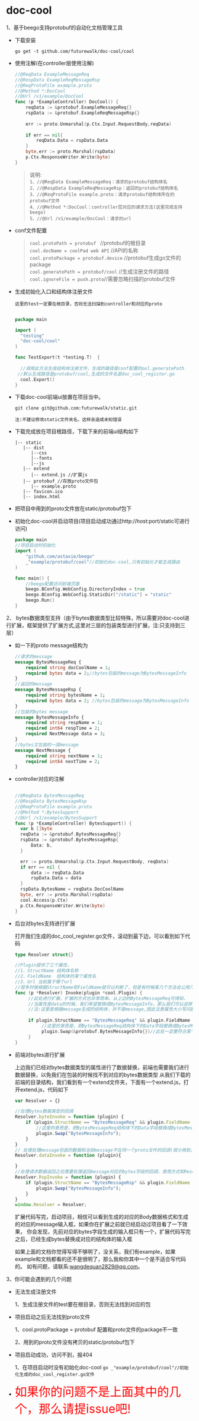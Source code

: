 # doc-cool

1、基于beego支持protobuf的自动化文档管理工具

- 下载安装
  
  `go get -t github.com/futurewalk/doc-cool/cool`

- 使用注解(在controller层使用注解)

  ```go
  //@ReqData ExampleMessageReq
  //@RespData ExampleReqMessageRsp
  //@ReqProtoFile example.proto
  //@Method *:DocCool
  //@Url /v1/example/DocCool
  func (p *ExampleController) DocCool() {
      reqData := &protobuf.ExampleMessageReq{}
      rspData := &protobuf.ExampleReqMessageRsp{}
    
      err := proto.Unmarshal(p.Ctx.Input.RequestBody,reqData)
    
      if err == nil{
          reqData.Data = rspData.Data
      }
      byte,err := proto.Marshal(rspData)
      p.Ctx.ResponseWriter.Write(byte)
  }
  ```
  > 说明:  
   `1、//@ReqData ExampleMessageReq：请求的protobuf结构体名 `   
   `2、//@RespData ExampleReqMessageRsp：返回的protobuf结构体名`          
   `3、//@ReqProtoFile example.proto：请求protobuf结构体所在的protobuf文件`  
   `4、//@Method *:DocCool：controller层对应的请求方法(这里完成支持beego)`  
   `5、//@Url /v1/example/DocCool：请求的url`   
  
- conf文件配置
  >`cool.protoPath = protobuf ` //protobuf的根目录   
  >`cool.docName = coolPad web API`  //API的名称   
  >`cool.protoPackage = protobuf.device`  //protobuf生成go文件的package  
  >`cool.generatePath = protobuf/cool`  //生成注册文件的路径  
  >`cool.ignoreFile = push.proto`//需要忽略扫描的protobuf文件  
  
- 生成初始化入口和结构体注册文件
 
  ``这里的test一定要在根目录，否则无法扫描到controller和对应的proto``

  ```go
  
  package main

  import (
    "testing"
    "doc-cool/cool"
  )

  func TestExport(t *testing.T)  {
   
    //调用此方法生成结构体注册文件，生成的路径是conf配置的ool.generatePath
   //默认生成路径是protobuf/cool,生成的文件名是doc_cool_register.go
    cool.Export()
  }
  ```
- 下载doc-cool前端ui放置在项目当中。

    `git clone git@github.com:futurewalk/static.git`

    `注:不建议修改static文件夹名，这样会造成未知错误`
    
+ 下载完成放在项目根路径，下载下来的前端ui结构如下
     
     ```
     |-- static
        |-- dist
           |--css
           |--fonts
           |--js
        |-- extend
           |-- extend.js //扩展js
        |-- protobuf //存放proto文件包
           |-- example.proto 
        |-- favicon.ico
        |-- index.html
     ```    
+ 把项目中用到的proto文件放在static/protobuf包下
    
- 初始化doc-cool并启动项目(项目启动成功通过http://host:port/static可进行访问)
     
  ```go
  package main
  //项目启动时初始化
  import (
      "github.com/astaxie/beego"
      _"example/protobuf/cool"//初始化doc-cool,只有初始化才能生成路由
  )
  
  func main() {
      //beego配置访问前端页面  
      beego.BConfig.WebConfig.DirectoryIndex = true
      beego.BConfig.WebConfig.StaticDir["/static"] = "static"
      beego.Run()
  }
  ```
         
2、 bytes数据类型支持（由于bytes数据类型比较特殊，所以需要对doc-cool进行扩展，框架提供了扩展方式,这里对三层的包装类型进行扩展，注:只支持到三层） 
     
+ 如一下的proto message结构为
  
  ```proto
  //请求的message
  message BytesMessageReq {
      required string docCoolName = 1;
      required bytes data = 2;//bytes包装的message为BytesMessageInfo
  }
  //返回的message
  message BytesMessageRsp {
      required string bytesName = 1;
      required bytes data = 2; //bytes包装的message为BytesMessageInfo
  }
  //包装的bytes message
  message BytesMessageInfo {
      required string respName = 1;
      required int64 respTime = 2;
      required NextMessage data = 3;
  }
  //bytes又包装的一层message
  message NextMessage {
      required string nextName = 1;
      required int64 nextTime = 2;
  }
  ```
+ controller对应的注解
  
  ```go
      
  //@ReqData BytesMessageReq
  //@RespData BytesMessageRsp
  //@ReqProtoFile example.proto
  //@Method *:BytesSupport
  //@Url /v1/example/BytesSupport
  func (p *ExampleController) BytesSupport() {
    var b []byte
    reqData := &protobuf.BytesMessageReq{}
    rspData := &protobuf.BytesMessageRsp{
        Data: b,
    }
  
    err := proto.Unmarshal(p.Ctx.Input.RequestBody, reqData)
    if err == nil {
        data := reqData.Data
        rspData.Data = data
    }
    rspData.BytesName = reqData.DocCoolName
    byte, err := proto.Marshal(rspData)
    cool.Access(p.Ctx)
    p.Ctx.ResponseWriter.Write(byte)
  }
  ```

+ 后台对bytes支持进行扩展
    
  打开我们生成的doc_cool_register.go文件，滚动到最下边，可以看到如下代码
    
  ```go
  type Resolver struct{}

  //Plugin提供了三个属性，
  //1、StructName 结构体名称
  //2、FieldName  结构体的某个属性名
  //3、Url 当前属于哪个url
  //很多时候根据StructName和FieldName就可以判断了，但是有时候某几个方法会公用几个结构体，可想而知，这样判断显然不行，因此，这里还提供了一个url进行更加严谨的判断。
  func (p *Resolver) Invoke(plugin *cool.Plugin) {
       //此处进行扩展，扩展的方式也非常简单。从上边的BytesMessageReq可得知，
       //当属性是data的时候，我们希望替换成BytesMessageInfo，那么我们可以这样写
       //注:这里是根据message生成的结构体，并不是message,因此注意属性大小写问题，message的属性名是小写的，生成的结构体也是大写的，所以这里建议message用大写，以免混淆       
       
       if plugin.StructName == "BytesMessageReq" && plugin.FieldName == "Data" && plugin.Url == "/v1/example/BytesSupport"{
            //这里的意思是，把BytesMessageReq结构体下的Data字段替换成BytesMessageInfo结构体
            plugin.Swap(&protobuf.BytesMessageInfo{})//此处一定要符合某个条件才调用，否则会无限递归
       }
  }
   ```
+ 前端对bytes进行扩展
 
  上边我们已经对bytes数据类型的属性进行了数据替换，前端也需要我们进行数据替换，以免我们在包装的时候找不到对应的bytes数据类型
  从我们下载的前端的目录结构，我们看到有一个extend文件夹，下面有一个extend.js，打开extend.js，代码如下
  
  ```javascript
  var Resolver = {}
  
  //处理bytes数据类型的回调
  Resolver.byteInvoke = function (plugin) {
      if (plugin.StructName == "BytesMessageReq" && plugin.FieldName == "Data" && plugin.Url == '/v1/example/BytesSupport') {
          //这里的意思是，把BytesMessageReq结构体下的Data字段替换成BytesMessageInfo结构体
          plugin.Swap("BytesMessageInfo");
      }
  }
  // 处理处理message包装的数据和当前message不在同一个proto文件的回调(很少用到，这里也建议message包装的数据类型和当前message一个proto文件)
  Resolver.dataInvoke = function (plugin){
  
  }
  //处理请求数据返回之后需要处理返回message对应的bytes字段的回调，使用方式和Resolver.byteInvoke，但是这两个出发的条件不一样。
  Resolver.RspInvoke = function (plugin) {
      if (plugin.StructName == "BytesMessageRsp" && plugin.FieldName == "Data" && plugin.Url == '/v1/example/BytesSupport') {
          plugin.Swap("BytesMessageInfo");
      }
  }
  window.Resolver = Resolver;
  ```
  扩展代码写完，启动项目，相信可以看到生成的对应的Body数据格式和生成的对应的message输入框，如果你在扩展之前就已经启动过项目看了一下效果，
  你会发现，先前对应的bytes字段生成的输入框只有一个，扩展代码写完之后，已经生成bytes替换成对应的结构体的输入框

  如果上面的文档你觉得写得不够明了，没关系，我们有example，如果example和文档都看的还不是很明了，那么我和你其中一个是不适合写代码的。
  如有问题，请联系:wangdequan2829@qq.com。

3、你可能会遇到的几个问题
  
  + 无法生成注册文件
      
      1、生成注册文件的test要在根目录，否则无法找到对应的包  
  
  + 项目启动之后无法找到proto文件
    
    1、cool.protoPackage = protobuf 配置和proto文件的package不一致
   
    2、用到的proto文件没有拷贝的static/protobuf包下
  
  + 项目启动成功，访问不到，报404
  
    1、在项目启动时没有初始化doc-cool ```go _"example/protobuf/cool"//初始化生成的doc_cool_register.go文件```  
  
  + <font color = "red" size = 6>如果你的问题不是上面其中的几个，那么请提issue吧!</font>
       